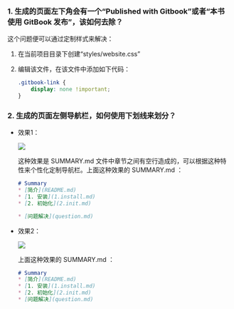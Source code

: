 ### 1. 生成的页面左下角会有一个“Published with Gitbook”或者“本书使用 GitBook 发布”，该如何去除？
这个问题便可以通过定制样式来解决：

1. 在当前项目目录下创建“styles/website.css”

2. 编辑该文件，在该文件中添加如下代码：
    ``` css
    .gitbook-link {
        display: none !important;
    }
    ```

### 2. 生成的页面左侧导航栏，如何使用下划线来划分？
* 效果1：

    ![](/image/20191017171106.png)

    这种效果是 SUMMARY.md 文件中章节之间有空行造成的，可以根据这种特性来个性化定制导航栏。上面这种效果的 SUMMARY.md ：
    ``` markdown
    # Summary
    * [简介](README.md)
    * [1. 安装](1.install.md)
    * [2. 初始化](2.init.md)

    * [问题解决](question.md)
    ```

* 效果2：

    ![](/image/20191017171226.png)
    
    上面这种效果的 SUMMARY.md ：
    ``` markdown
    # Summary
    * [简介](README.md)
    * [1. 安装](1.install.md)
    * [2. 初始化](2.init.md)
    * [问题解决](question.md)
    ```